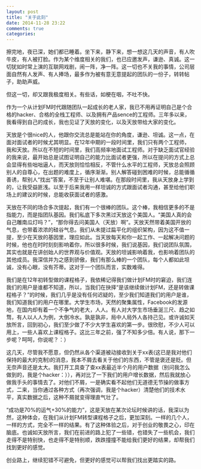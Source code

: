 ```yaml
---
layout: post
title: "关于此刻"
date: 2014-11-28 23:22
comments: true
categories: 
---
```

擦完地，夜已深，她们都已睡着。坐下来，静下来，想一想这几天的声音，有人吹牛皮，有人被打脸。作为某个维度相关的我们，也已应邀发声，谦逊、真诚。这一切犹如时常上演的互联网戏剧，闹一阵，净一阵。这一切也不关我的事情，公司层面自然有人发声、有人捧场，最多作为被有意无意提起的团队的一份子，转转帖子，助助声威。

但这一切，却又跟我极度相关。有些话，如梗在咽，不吐不快。

作为一个从计划FM时代跟随团队一起成长的老人家，我已不用再证明自己是个合格的hacker、合格的全栈工程师、以及拥有产品sence的工程师。三年多以来，我看得到自己的成长，我也见证了天放的变化，以及天放带给大家的变化。

天放是个很nice的人，他跟你交流总是能站在你的角度，谦逊、坦诚。这一点，在面对面试者的时候尤其明显。在12年中期的一段时间里，我们只有两个工程师，我和天放。所以在不短的时间里，我们高频率地面试工程师。对于缺乏面试官经验的我来说，最开始总是试图证明自己的能力比面试者更强，所以在提问的方式上总会显得有些咄咄逼人，而天放则恰恰相反，不管什么水平的工程师，天放总会照顾别人的自尊心，在出题的难度上，循序渐渐。别人解答碰到困难的时候，总能循循善诱，帮别人“找出”答案，不至于让别人难堪。在那段时间里，我从天放身上学到的，让我受益匪浅。以至于后来我用一样坦诚的方式跟面试者沟通，甚至给他们职场上的建议的时候，总能收获面试者的感激。

天放在不同的场合多次提起，我们有一个很棒的团队。这个棒，我相信更多的不是指能力，而是指团队基因。我们私底下多次黑过天放这个美国人。“美国人真的会自己雕南瓜灯吗？”，“那你得去问美国人（天放）啊”。天放天然带着美国开放的气息，也带着浓浓的硅谷气息。我们从未提过扁平化的组织架构，因为这不值一提，至少在天放的基因里，理应如此。当天放每天和你一起工作、一起解决问题的时候，他也在时时刻刻影响着你，所以很多时候，我们说基因，我们说团队氛围，其实也就是在讲创始人的世界观与价值观。天放的坦诚影响着我，也影响着团队的其他成员。我深信并为之感到骄傲，我们有那么棒的一个团队，每个人都如此坦诚，没有心眼，没有芥蒂。这对于一个团队而言，实数难得。

我们是在12年初转型做的课程格子，我依稀记得我们做计划FM时的窘迫，我们连我们的用户是谁都不知道，所以，当我们在抉择“是该继续做计划FM，还是转做课程格子？”的时候，我们几乎是没有任何迟疑的，至少我们知道我们的用户是谁，我们知道我们的用户在哪里。大学生市场，天然的聚集属性，Facebook的发源地，在国内却有着一个不争气的老大，人人。有人对大学生市场垂涎三尺、趋之如骛，有人以人人为例，大倒冷水。孰是孰非，局中人局外人各持己见。或许诚如天放所言，回到初心，我们至少做了不少大学生喜欢的第一步。很欣慰，不少人可以用上，一些人喜欢上课程格子。这比三年之前，强了不知多少倍。有人说，那下一步呢？呵呵，你说呢？：）

这几天，尽管我不愿意，但仍然从各个渠道被动接收到关于xx表(这已是我对他们保持的最大的克制)的消息，我本不屑去看关于他们的东西，不管是褒还是贬。但无奈声音还是太大。我打开工具查了查xx表最近半个月的用户数据（别问我怎么做到的，我是个hacker：）），再对比了一下我们的用户增长数据，然后我就放心做我手头的事情去了。对他们不屑，一是确实看不起他们无道德无节操的做事方式，二来，当你通过各种方式（再次强调，我是个hacker）清楚他们的技术水平，真实数据之后，这种不屑就变得理直气壮了。

“成功是70%的运气+30%的能力”，这是天放在某次论坛时候讲的话，我深以为然，这种体会，在我们从计划FM转型课程格子之后，更加深刻。一样的几个人，一样的方式，完全不一样的结果。有了这种体验之后，对于创业的敬畏之心，印在脑底。也诚如天放所言，我们在前进的路上犯了一些错，也错失了一些机会，我们走得不是特别快，也走得不是特别顺，跌跌撞撞不能给我们更好的结果，却帮我们找到更好的感觉。

创业路上，继续犯错不可避免，但更好的感觉可以帮我们找出更踏实的路。